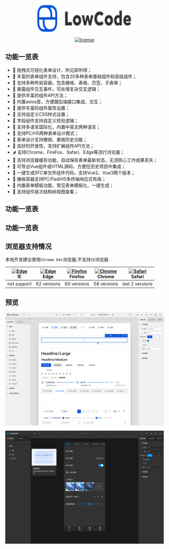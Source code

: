 <!--
 * @Description: 
 * @Author: wsy
 * @Date: 2023-10-27 14:38:24
 * @LastEditTime: 2023-10-27 20:52:19
 * @LastEditors: wsy
-->
<div align="center">
  <img alt="VbenAdmin Logo" width="300" height="84" src="https://raw.githubusercontent.com/wsypower/lowcode-from-design/f69d1816e0b1477f73be4bdb3517146a95892ab6/public/logo.svg">

  [![license](https://img.shields.io/github/license/anncwb/vue-vben-admin.svg)](LICENSE)
</div>

## 功能一览表

- 🍏 拖拽式可视化表单设计，所见即所得；
- 🍐 丰富的表单组件支持，包含20多种表单基础组件和高级组件；
- 🍊 支持多种布局容器，包含栅格、表格、页签、子表单；
- 🍌 暴露组件交互事件，可处理复杂交互逻辑；
- 🍉 提供丰富的组件API方法；
- 🍇 内置axios库，方便跟后端接口集成、交互；
- 🍓 提供丰富的组件属性设置；
- 🍈 支持自定义CSS样式设置；
- 🍒 字段组件支持自定义校验逻辑；
- 🍑 支持多语言国际化，内置中英文两种语言；
- 🍍 支持PC/H5两种表单设计模式；
- 🍅 表单设计支持撤销、重做历史功能；
- 🍆 良好的开放性，支持扩展组件API方法；
- 🌶 支持Chrome、FireFox、Safari、Edge等流行浏览器；
- 🍠 支持浏览器缓存功能，自动保存表单最新状态，无须担心工作成果丢失；
- 🥝 可导出Vue组件或HTML源码，方便在历史项目中集成；
- 🍞 一键生成SFC单文件组件代码，支持Vue2、Vue3两个版本；
- 🥑 栅格容器支持PC/Pad/H5多终端响应式布局；
- 🍭 内置表单模板功能，常见表单模板化、一键生成；
- 🍙 支持组件层次结构树视图查看；

## 功能一览表

## 功能一览表

## 浏览器支持情况

本地开发建议使用`Chrome 64+`浏览器,不支持`IE`浏览器


| [<img src="https://raw.githubusercontent.com/alrra/browser-logos/master/src/edge/edge_48x48.png" alt=" Edge" width="24px" height="24px" />](http://godban.github.io/browsers-support-badges/)</br>IE | [<img src="https://raw.githubusercontent.com/alrra/browser-logos/master/src/edge/edge_48x48.png" alt=" Edge" width="24px" height="24px" />](http://godban.github.io/browsers-support-badges/)</br>Edge | [<img src="https://raw.githubusercontent.com/alrra/browser-logos/master/src/firefox/firefox_48x48.png" alt="Firefox" width="24px" height="24px" />](http://godban.github.io/browsers-support-badges/)</br>Firefox | [<img src="https://raw.githubusercontent.com/alrra/browser-logos/master/src/chrome/chrome_48x48.png" alt="Chrome" width="24px" height="24px" />](http://godban.github.io/browsers-support-badges/)</br>Chrome | [<img src="https://raw.githubusercontent.com/alrra/browser-logos/master/src/safari/safari_48x48.png" alt="Safari" width="24px" height="24px" />](http://godban.github.io/browsers-support-badges/)</br>Safari |
| :--------------------------------------------------------------------------------------------------------------------------------------------------------------------------------------------------: | :----------------------------------------------------------------------------------------------------------------------------------------------------------------------------------------------------: | :---------------------------------------------------------------------------------------------------------------------------------------------------------------------------------------------------------------: | :-----------------------------------------------------------------------------------------------------------------------------------------------------------------------------------------------------------: | :-----------------------------------------------------------------------------------------------------------------------------------------------------------------------------------------------------------: |
|                                                                                             not support                                                                                              |                                                                                              62 versions                                                                                               |                                                                                                    60 versions                                                                                                    |                                                                                                  58 versions                                                                                                  |                                                                                                last 2 versions                                                                                                |

## 预览
  [![license](https://github.com/wsypower/lowcode-from-design/blob/master/public/Light-2.png?raw=true)](LICENSE)

  [![license](https://github.com/wsypower/lowcode-from-design/blob/master/public/Dark.png?raw=true)](LICENSE)

